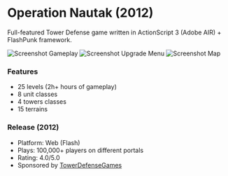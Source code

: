 # Operation Nautak (2012)
Full-featured Tower Defense game written in ActionScript 3 (Adobe AIR) + FlashPunk framework.

![Screenshot Gameplay](https://regiani.xyz/images/projects/n-1.png)
![Screenshot Upgrade Menu](https://regiani.xyz/images/projects/n-2.png)
![Screenshot Map](https://regiani.xyz/images/projects/n-3.png)

### Features
* 25 levels (2h+ hours of gameplay)
* 8 unit classes
* 4 towers classes
* 15 terrains

### Release (2012)
* Platform: Web (Flash)
* Plays: 100,000+ players on different portals
* Rating: 4.0/5.0
* Sponsored by [TowerDefenseGames](http://www.playtowerdefensegames.com)

